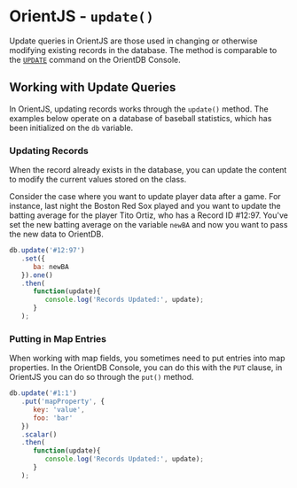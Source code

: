 
# OrientJS - `update()`

Update queries in OrientJS are those used in changing or otherwise modifying existing records in the database.  The method is comparable to the [`UPDATE`](../sql/SQL-Update.md) command on the OrientDB Console.

## Working with Update Queries

In OrientJS, updating records works through the `update()` method.  The examples below operate on a database of baseball statistics, which has been initialized on the `db` variable.

### Updating Records

When the record already exists in the database, you can update the content to modify the current values stored on the class.

Consider the case where you want to update player data after a game.  For instance, last night the Boston Red Sox played and you want to update the batting average for the player Tito Ortiz, who has a Record ID #12:97.  You've set the new batting average on the variable `newBA` and now you want to pass the new data to OrientDB.


```js
db.update('#12:97')
   .set({
      ba: newBA
   }).one()
   .then(
      function(update){
         console.log('Records Updated:', update);
      }
   );
```

### Putting in Map Entries

When working with map fields, you sometimes need to put entries into map properties.  In the OrientDB Console, you can do this with the `PUT` clause, in OrientJS you can do so through the `put()` method.

```js
db.update('#1:1')
   .put('mapProperty', {
      key: 'value',
      foo: 'bar'
   })
   .scalar()
   .then(
      function(update){
         console.log('Records Updated:', update);
      } 
   );
```
